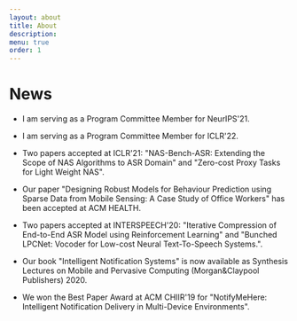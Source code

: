 ```yaml
---
layout: about
title: About
description: 
menu: true
order: 1
---
```



# News 

* I am serving as a Program Committee Member for NeurIPS'21.

* I am serving as a Program Committee Member for ICLR'22. 

* Two papers accepted at ICLR'21: "NAS-Bench-ASR: Extending the Scope of NAS Algorithms to ASR Domain" and "Zero-cost Proxy Tasks for Light Weight NAS".

* Our paper "Designing Robust Models for Behaviour Prediction using Sparse Data from Mobile Sensing: A Case Study of Office Workers" has been accepted at ACM HEALTH.

* Two papers accepted at INTERSPEECH'20: "Iterative Compression of End-to-End ASR Model using Reinforcement Learning" and "Bunched LPCNet: Vocoder for Low-cost Neural Text-To-Speech Systems.".

* Our book "Intelligent Notification Systems" is now available as Synthesis Lectures on Mobile and Pervasive Computing (Morgan&Claypool Publishers) 2020.

* We won the Best Paper Award at ACM CHIIR'19 for "NotifyMeHere: Intelligent Notification Delivery in Multi-Device Environments".




